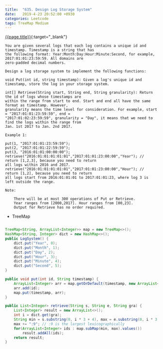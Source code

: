 ```yaml
---
title:  "635. Design Log Storage System"
date:   2019-4-23 20:52:00 +0930
categories: Leetcode
tags: TreeMap Medium
---
```


[{{page.title}}](https://leetcode.com/problems/design-log-storage-system/){:target="_blank"}

    You are given several logs that each log contains a unique id and timestamp. Timestamp is a string that has
    the following format: Year:Month:Day:Hour:Minute:Second, for example, 2017:01:01:23:59:59. All domains are
    zero-padded decimal numbers.

    Design a log storage system to implement the following functions:

    void Put(int id, string timestamp): Given a log's unique id and timestamp, store the log in your storage system.

    int[] Retrieve(String start, String end, String granularity): Return the id of logs whose timestamps are
    within the range from start to end. Start and end all have the same format as timestamp. However,
    granularity means the time level for consideration. For example, start = "2017:01:01:23:59:59", end =
    "2017:01:02:23:59:59", granularity = "Day", it means that we need to find the logs within the range from
    Jan. 1st 2017 to Jan. 2nd 2017.

    Example 1:

    put(1, "2017:01:01:23:59:59");
    put(2, "2017:01:01:22:59:59");
    put(3, "2016:01:01:00:00:00");
    retrieve("2016:01:01:01:01:01","2017:01:01:23:00:00","Year"); // return [1,2,3], because you need to return
    all logs within 2016 and 2017.
    retrieve("2016:01:01:01:01:01","2017:01:01:23:00:00","Hour"); // return [1,2], because you need to return
    all logs start from 2016:01:01:01 to 2017:01:01:23, where log 3 is left outside the range.

    Note:

        There will be at most 300 operations of Put or Retrieve.
        Year ranges from [2000,2017]. Hour ranges from [00,23].
        Output for Retrieve has no order required.

* TreeMap

```java

TreeMap<String, ArrayList<Integer>> map = new TreeMap<>();
HashMap<String, Integer> dict = new HashMap<>();
public LogSystem() {
    dict.put("Year", 0);
    dict.put("Month", 1);
    dict.put("Day", 2);
    dict.put("Hour", 3);
    dict.put("Minute", 4);
    dict.put("Second", 5);
}

public void put(int id, String timestamp) {
    ArrayList<Integer> arr = map.getOrDefault(timestamp, new ArrayList<Integer>());
    arr.add(id);
    map.put(timestamp, arr);
}

public List<Integer> retrieve(String s, String e, String gra) {
    List<Integer> result = new ArrayList<>();
    int i = dict.get(gra);
    String min = s.substring(0, i * 3 + 4), max = e.substring(0, i * 3 + 4);
    max += ":9"; // :9 is the largest lexicographically
    for(ArrayList<Integer> ids : map.subMap(min, max).values())
        result.addAll(ids);
    return result;
}
```
